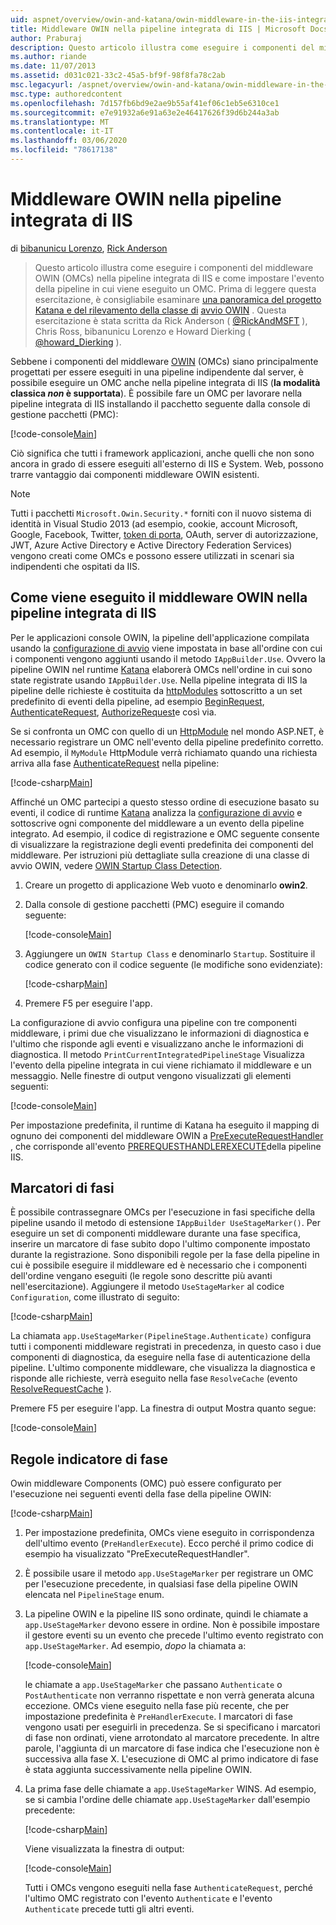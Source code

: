 ```yaml
---
uid: aspnet/overview/owin-and-katana/owin-middleware-in-the-iis-integrated-pipeline
title: Middleware OWIN nella pipeline integrata di IIS | Microsoft Docs
author: Praburaj
description: Questo articolo illustra come eseguire i componenti del middleware OWIN (OMCs) nella pipeline integrata di IIS e come impostare l'evento della pipeline in cui viene eseguito un OMC. È necessario...
ms.author: riande
ms.date: 11/07/2013
ms.assetid: d031c021-33c2-45a5-bf9f-98f8fa78c2ab
msc.legacyurl: /aspnet/overview/owin-and-katana/owin-middleware-in-the-iis-integrated-pipeline
msc.type: authoredcontent
ms.openlocfilehash: 7d157fb6bd9e2ae9b55af41ef06c1eb5e6310ce1
ms.sourcegitcommit: e7e91932a6e91a63e2e46417626f39d6b244a3ab
ms.translationtype: MT
ms.contentlocale: it-IT
ms.lasthandoff: 03/06/2020
ms.locfileid: "78617138"
---
```

# <a name="owin-middleware-in-the-iis-integrated-pipeline"></a>Middleware OWIN nella pipeline integrata di IIS

di [bibanunicu Lorenzo](https://github.com/Praburaj), [Rick Anderson](https://twitter.com/RickAndMSFT)

> Questo articolo illustra come eseguire i componenti del middleware OWIN (OMCs) nella pipeline integrata di IIS e come impostare l'evento della pipeline in cui viene eseguito un OMC. Prima di leggere questa esercitazione, è consigliabile esaminare [una panoramica del progetto Katana e del rilevamento della classe di](an-overview-of-project-katana.md) [avvio OWIN](owin-startup-class-detection.md) . Questa esercitazione è stata scritta da Rick Anderson ( [@RickAndMSFT](https://twitter.com/#!/RickAndMSFT) ), Chris Ross, bibanunicu Lorenzo e Howard Dierking ( [@howard\_Dierking](https://twitter.com/howard_dierking) ).

Sebbene i componenti del middleware [OWIN](an-overview-of-project-katana.md) (OMCs) siano principalmente progettati per essere eseguiti in una pipeline indipendente dal server, è possibile eseguire un OMC anche nella pipeline integrata di IIS (**la modalità classica *non* è supportata**). È possibile fare un OMC per lavorare nella pipeline integrata di IIS installando il pacchetto seguente dalla console di gestione pacchetti (PMC):

[!code-console[Main](owin-middleware-in-the-iis-integrated-pipeline/samples/sample1.cmd)]

Ciò significa che tutti i framework applicazioni, anche quelli che non sono ancora in grado di essere eseguiti all'esterno di IIS e System. Web, possono trarre vantaggio dai componenti middleware OWIN esistenti. 

> [!NOTE]
> Tutti i pacchetti `Microsoft.Owin.Security.*` forniti con il nuovo sistema di identità in Visual Studio 2013 (ad esempio, cookie, account Microsoft, Google, Facebook, Twitter, [token di porta](http://self-issued.info/docs/draft-ietf-oauth-v2-bearer.html), OAuth, server di autorizzazione, JWT, Azure Active Directory e Active Directory Federation Services) vengono creati come OMCs e possono essere utilizzati in scenari sia indipendenti che ospitati da IIS.

## <a name="how-owin-middleware-executes-in-the-iis-integrated-pipeline"></a>Come viene eseguito il middleware OWIN nella pipeline integrata di IIS

Per le applicazioni console OWIN, la pipeline dell'applicazione compilata usando la [configurazione di avvio](owin-startup-class-detection.md) viene impostata in base all'ordine con cui i componenti vengono aggiunti usando il metodo `IAppBuilder.Use`. Ovvero la pipeline OWIN nel runtime [Katana](an-overview-of-project-katana.md) elaborerà OMCs nell'ordine in cui sono state registrate usando `IAppBuilder.Use`. Nella pipeline integrata di IIS la pipeline delle richieste è costituita da [httpModules](https://msdn.microsoft.com/library/ms178468(v=vs.85).aspx) sottoscritto a un set predefinito di eventi della pipeline, ad esempio [BeginRequest](https://msdn.microsoft.com/library/system.web.httpapplication.beginrequest.aspx), [AuthenticateRequest](https://msdn.microsoft.com/library/system.web.httpapplication.authenticaterequest.aspx), [AuthorizeRequest](https://msdn.microsoft.com/library/system.web.httpapplication.authorizerequest.aspx)e così via.

Se si confronta un OMC con quello di un [HttpModule](https://msdn.microsoft.com/library/zec9k340(v=vs.85).aspx) nel mondo ASP.NET, è necessario registrare un OMC nell'evento della pipeline predefinito corretto. Ad esempio, il `MyModule` HttpModule verrà richiamato quando una richiesta arriva alla fase [AuthenticateRequest](https://msdn.microsoft.com/library/system.web.httpapplication.authenticaterequest.aspx) nella pipeline:

[!code-csharp[Main](owin-middleware-in-the-iis-integrated-pipeline/samples/sample2.cs?highlight=10)]

Affinché un OMC partecipi a questo stesso ordine di esecuzione basato su eventi, il codice di runtime [Katana](an-overview-of-project-katana.md) analizza la [configurazione di avvio](owin-startup-class-detection.md) e sottoscrive ogni componente del middleware a un evento della pipeline integrato. Ad esempio, il codice di registrazione e OMC seguente consente di visualizzare la registrazione degli eventi predefinita dei componenti del middleware. Per istruzioni più dettagliate sulla creazione di una classe di avvio OWIN, vedere [OWIN Startup Class Detection](owin-startup-class-detection.md).

1. Creare un progetto di applicazione Web vuoto e denominarlo **owin2**.
2. Dalla console di gestione pacchetti (PMC) eseguire il comando seguente: 

    [!code-console[Main](owin-middleware-in-the-iis-integrated-pipeline/samples/sample3.cmd)]
3. Aggiungere un `OWIN Startup Class` e denominarlo `Startup`. Sostituire il codice generato con il codice seguente (le modifiche sono evidenziate):  

    [!code-csharp[Main](owin-middleware-in-the-iis-integrated-pipeline/samples/sample4.cs?highlight=5-7,15-36)]
4. Premere F5 per eseguire l'app.

La configurazione di avvio configura una pipeline con tre componenti middleware, i primi due che visualizzano le informazioni di diagnostica e l'ultimo che risponde agli eventi e visualizzano anche le informazioni di diagnostica. Il metodo `PrintCurrentIntegratedPipelineStage` Visualizza l'evento della pipeline integrata in cui viene richiamato il middleware e un messaggio. Nelle finestre di output vengono visualizzati gli elementi seguenti:

[!code-console[Main](owin-middleware-in-the-iis-integrated-pipeline/samples/sample5.cmd)]

Per impostazione predefinita, il runtime di Katana ha eseguito il mapping di ognuno dei componenti del middleware OWIN a [PreExecuteRequestHandler](https://msdn.microsoft.com/library/system.web.httpapplication.prerequesthandlerexecute.aspx) , che corrisponde all'evento [PREREQUESTHANDLEREXECUTE](https://msdn.microsoft.com/library/system.web.httpapplication.prerequesthandlerexecute.aspx)della pipeline IIS.

## <a name="stage-markers"></a>Marcatori di fasi

È possibile contrassegnare OMCs per l'esecuzione in fasi specifiche della pipeline usando il metodo di estensione `IAppBuilder UseStageMarker()`. Per eseguire un set di componenti middleware durante una fase specifica, inserire un marcatore di fase subito dopo l'ultimo componente impostato durante la registrazione. Sono disponibili regole per la fase della pipeline in cui è possibile eseguire il middleware ed è necessario che i componenti dell'ordine vengano eseguiti (le regole sono descritte più avanti nell'esercitazione). Aggiungere il metodo `UseStageMarker` al codice `Configuration`, come illustrato di seguito:

[!code-csharp[Main](owin-middleware-in-the-iis-integrated-pipeline/samples/sample6.cs?highlight=13,19)]

La chiamata `app.UseStageMarker(PipelineStage.Authenticate)` configura tutti i componenti middleware registrati in precedenza, in questo caso i due componenti di diagnostica, da eseguire nella fase di autenticazione della pipeline. L'ultimo componente middleware, che visualizza la diagnostica e risponde alle richieste, verrà eseguito nella fase `ResolveCache` (evento [ResolveRequestCache](https://msdn.microsoft.com/library/system.web.httpapplication.resolverequestcache.aspx) ).

Premere F5 per eseguire l'app. La finestra di output Mostra quanto segue:

[!code-console[Main](owin-middleware-in-the-iis-integrated-pipeline/samples/sample7.cmd)]

## <a name="stage-marker-rules"></a>Regole indicatore di fase

Owin middleware Components (OMC) può essere configurato per l'esecuzione nei seguenti eventi della fase della pipeline OWIN:

[!code-csharp[Main](owin-middleware-in-the-iis-integrated-pipeline/samples/sample8.cs)]

1. Per impostazione predefinita, OMCs viene eseguito in corrispondenza dell'ultimo evento (`PreHandlerExecute`). Ecco perché il primo codice di esempio ha visualizzato "PreExecuteRequestHandler".
2. È possibile usare il metodo `app.UseStageMarker` per registrare un OMC per l'esecuzione precedente, in qualsiasi fase della pipeline OWIN elencata nel `PipelineStage` enum.
3. La pipeline OWIN e la pipeline IIS sono ordinate, quindi le chiamate a `app.UseStageMarker` devono essere in ordine. Non è possibile impostare il gestore eventi su un evento che precede l'ultimo evento registrato con `app.UseStageMarker`. Ad esempio, *dopo* la chiamata a:

    [!code-console[Main](owin-middleware-in-the-iis-integrated-pipeline/samples/sample9.cmd)]

   le chiamate a `app.UseStageMarker` che passano `Authenticate` o `PostAuthenticate` non verranno rispettate e non verrà generata alcuna eccezione. OMCs viene eseguito nella fase più recente, che per impostazione predefinita è `PreHandlerExecute`. I marcatori di fase vengono usati per eseguirli in precedenza. Se si specificano i marcatori di fase non ordinati, viene arrotondato al marcatore precedente. In altre parole, l'aggiunta di un marcatore di fase indica che l'esecuzione non è successiva alla fase X. L'esecuzione di OMC al primo indicatore di fase è stata aggiunta successivamente nella pipeline OWIN.
4. La prima fase delle chiamate a `app.UseStageMarker` WINS. Ad esempio, se si cambia l'ordine delle chiamate `app.UseStageMarker` dall'esempio precedente:

    [!code-csharp[Main](owin-middleware-in-the-iis-integrated-pipeline/samples/sample10.cs?highlight=13,19)]

   Viene visualizzata la finestra di output: 

    [!code-console[Main](owin-middleware-in-the-iis-integrated-pipeline/samples/sample11.cmd)]

   Tutti i OMCs vengono eseguiti nella fase `AuthenticateRequest`, perché l'ultimo OMC registrato con l'evento `Authenticate` e l'evento `Authenticate` precede tutti gli altri eventi.
